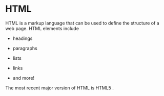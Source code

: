 # HTML
HTML is a markup language that can be used to define the structure of a web page. HTML elements include
* headings
* paragraphs
* lists
* links
* and more!
The most recent major version of HTML is HTML5 .
